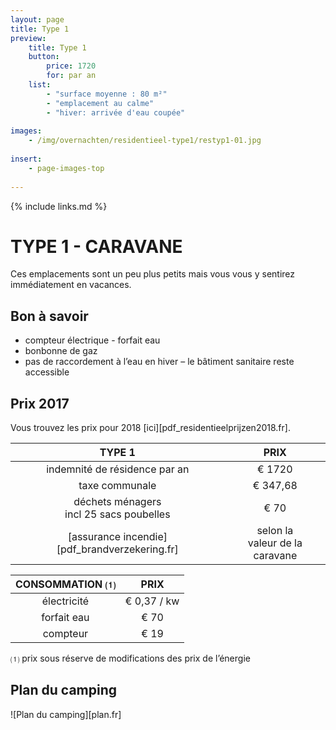```yaml
---
layout: page
title: Type 1
preview: 
    title: Type 1
    button:
        price: 1720
        for: par an
    list:
        - "surface moyenne : 80 m²"
        - "emplacement au calme"
        - "hiver: arrivée d'eau coupée"
               
images:
    - /img/overnachten/residentieel-type1/restyp1-01.jpg
    
insert:
    - page-images-top
    
---
```


{% include links.md %}

# TYPE 1 - CARAVANE 

Ces emplacements sont un peu plus petits mais vous vous y sentirez immédiatement en vacances. 


## Bon à savoir

- compteur électrique - forfait eau
- bonbonne de gaz
- pas de raccordement à l’eau en hiver – le bâtiment sanitaire reste accessible


## Prix 2017

Vous trouvez les prix pour 2018 [ici][pdf_residentieelprijzen2018.fr].

TYPE 1                                         |PRIX                               |
:---------------------------------------------:|:----------------------------------:|
indemnité de résidence par an                         | € 1720        
taxe communale                                 | € 347,68 
déchets ménagers<br>incl 25 sacs poubelles<br>         | € 70    
 [assurance incendie][pdf_brandverzekering.fr]    | selon la<br>valeur de la caravane

CONSOMMATION ⑴           |PRIX          |
:--------------------:|:-------------:|
électricité           | € 0,37 / kw        
forfait eau           | € 70 
compteur              | € 19 

⑴ prix sous réserve de modifications des prix de l’énergie

## Plan du camping

![Plan du camping][plan.fr]
